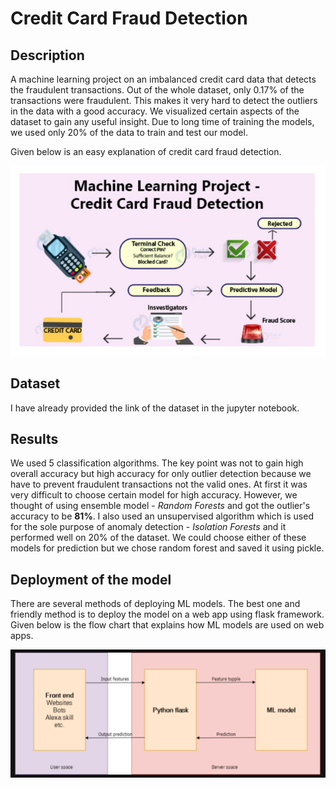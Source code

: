 # Credit Card Fraud Detection

## Description
A machine learning project on an imbalanced credit card data that detects the fraudulent transactions. Out of the whole dataset, only 0.17% of the transactions
were fraudulent. This makes it very hard to detect the outliers in the data with a good accuracy. We visualized certain aspects of the dataset to gain any useful insight. Due to long time of training the models, we used only 20% of the data to train and test our model.

Given below is an easy explanation of credit card fraud detection.

![](images/flowchart.png)

## Dataset
I have already provided the link of the dataset in the jupyter notebook.

## Results
We used 5 classification algorithms. The key point was not to gain high overall accuracy but high accuracy for only outlier detection because we have to prevent fraudulent transactions not the valid ones. At first it was very difficult to choose certain model for high accuracy. However, we thought of using ensemble model - *Random Forests* and got the outlier's accuracy to be **81%**. I also used an unsupervised algorithm which is used for the sole purpose of anomaly detection - *Isolation Forests* and it performed well on 20% of the dataset. We could choose either of these models for prediction but we chose random forest and saved it using pickle.

## Deployment of the model
There are several methods of deploying ML models. The best one and friendly method is to deploy the model on a web app using flask framework. Given below is the flow chart that explains how ML models are used on web apps.

![](images/deployment.png)
